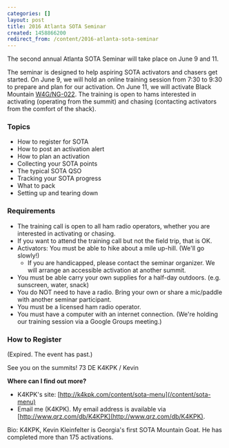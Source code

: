 ```yaml
---
categories: []
layout: post
title: 2016 Atlanta SOTA Seminar
created: 1458866200
redirect_from: /content/2016-atlanta-sota-seminar
---
```

The second annual Atlanta SOTA Seminar will take place on June 9 and 11.

The seminar is designed to help aspiring SOTA activators and chasers get started.  On June 9, we will hold an online training session from 7:30 to 9:30 to prepare and plan for our activation.  On June 11, we will activate Black Mountain [W4G/NG-022](/content/sota-guide-w4gng-022-black-mountain).  The training is open to hams interested in activating (operating from the summit) and chasing (contacting activators from the comfort of the shack).

### Topics

* How to register for SOTA
* How to post an activation alert
* How to plan an activation
* Collecting your SOTA points
* The typical SOTA QSO
* Tracking your SOTA progress
* What to pack
* Setting up and tearing down

### Requirements

* The training call is open to all ham radio operators, whether you are interested in activating or chasing.
* If you want to attend the training call but not the field trip, that is OK.
* Activators: You must be able to hike about a mile up-hill.  (We'll go slowly!)
    * If you are handicapped, please contact the seminar organizer.  We will arrange an accessible activation at another summit.
* You must be able carry your own supplies for a half-day outdoors.  (e.g. sunscreen, water, snack)
* You do NOT need to have a radio.  Bring your own or share a mic/paddle with another seminar participant.
* You must be a licensed ham radio operator.
* You must have a computer with an internet connection.  (We're holding our training session via a Google Groups meeting.)

### How to Register

(Expired. The event has past.)

See you on the summits!
73 DE K4KPK / Kevin

__Where can I find out more?__

* K4KPK's site: [http://k4kpk.com/content/sota-menu](/content/sota-menu)
* Email me (K4KPK).  My email address is available via [http://www.qrz.com/db/K4KPK](http://www.qrz.com/db/K4KPK).

Bio: K4KPK, Kevin Kleinfelter is Georgia's first SOTA Mountain Goat.  He has completed more than 175 activations.
